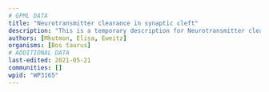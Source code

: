 ```yaml
---
# GPML DATA
title: "Neurotransmitter clearance in synaptic cleft"
description: "This is a temporary description for Neurotransmitter clearance in synaptic cleft"
authors: [Mkutmon, Elisa, Eweitz]
organisms: [Bos taurus]
# ADDITIONAL DATA
last-edited: 2021-05-21
communities: []
wpid: "WP3165"
---
```

